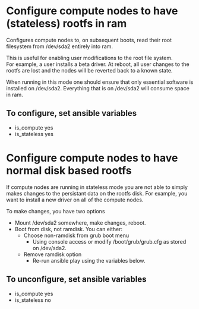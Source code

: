 # Configure compute nodes to have (stateless) rootfs in ram

Configures compute nodes to, on subsequent boots, read their root filesystem from /dev/sda2 entirely into ram. 

This is useful for enabling user modifications to the root file system.  
For example, a user installs a beta driver.  At reboot, all user changes to the rootfs are lost and the nodes will be reverted back to a known state.

When running in this mode one should ensure that only essential software is installed on /dev/sda2.  Everything that is on /dev/sda2 will consume space in ram.  

## To configure, set ansible variables
- is_compute yes
- is_stateless yes

# Configure compute nodes to have normal disk based rootfs

If compute nodes are running in stateless mode you are not able to simply makes changes to the persistant data on the rootfs disk.
For example, you want to install a new driver on all of the compute nodes. 

To make changes, you have two options
- Mount /dev/sda2 somewhere, make changes, reboot.
- Boot from disk, not ramdisk. You can either:
  - Choose non-ramdisk from grub boot menu
     - Using console access or modify /boot/grub/grub.cfg as stored on /dev/sda2.
  - Remove ramdisk option
     - Re-run ansible play using the variables below. 

## To unconfigure, set ansible variables
- is_compute yes
- is_stateless no